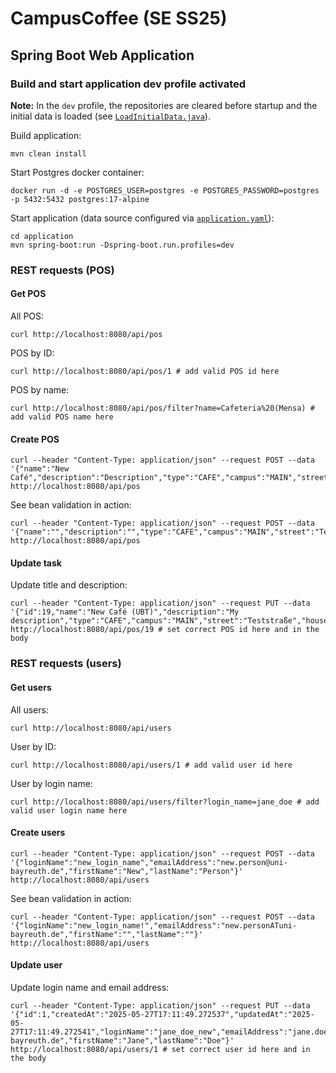 # CampusCoffee (SE SS25)

## Spring Boot Web Application

### Build and start application dev profile activated

**Note:** In the `dev` profile, the repositories are cleared before startup and the initial data is loaded (see [`LoadInitialData.java`](https://github.com/se-ubt/ase24-taskboard/blob/main/application/src/main/java/de/unibayreuth/se/taskboard/LoadInitialData.java)).

Build application:
```shell
mvn clean install
```

Start Postgres docker container:
```shell
docker run -d -e POSTGRES_USER=postgres -e POSTGRES_PASSWORD=postgres -p 5432:5432 postgres:17-alpine
```

Start application (data source configured via [`application.yaml`](application/src/main/resources/application.yaml)):
```shell
cd application
mvn spring-boot:run -Dspring-boot.run.profiles=dev
```

### REST requests (POS)

#### Get POS

All POS:
```shell
curl http://localhost:8080/api/pos
```
POS by ID:
```shell
curl http://localhost:8080/api/pos/1 # add valid POS id here
```
POS by name:
```shell
curl http://localhost:8080/api/pos/filter?name=Cafeteria%20(Mensa) # add valid POS name here
```

#### Create POS

```shell
curl --header "Content-Type: application/json" --request POST --data '{"name":"New Café","description":"Description","type":"CAFE","campus":"MAIN","street":"Teststraße","houseNumber":"99","postalCode":12345,"city":"Bayreuth"}' http://localhost:8080/api/pos
```

See bean validation in action:
```shell
curl --header "Content-Type: application/json" --request POST --data '{"name":"","description":"","type":"CAFE","campus":"MAIN","street":"Teststraße","houseNumber":"99","postalCode":12345,"city":"Bayreuth"}' http://localhost:8080/api/pos
```

#### Update task

Update title and description:
```shell
curl --header "Content-Type: application/json" --request PUT --data '{"id":19,"name":"New Café (UBT)","description":"My description","type":"CAFE","campus":"MAIN","street":"Teststraße","houseNumber":"99","postalCode":12345,"city":"Bayreuth"}' http://localhost:8080/api/pos/19 # set correct POS id here and in the body
```

### REST requests (users)

#### Get users

All users:
```shell
curl http://localhost:8080/api/users
```
User by ID:
```shell
curl http://localhost:8080/api/users/1 # add valid user id here
```
User by login name:
```shell
curl http://localhost:8080/api/users/filter?login_name=jane_doe # add valid user login name here
```

#### Create users

```shell
curl --header "Content-Type: application/json" --request POST --data '{"loginName":"new_login_name","emailAddress":"new.person@uni-bayreuth.de","firstName":"New","lastName":"Person"}' http://localhost:8080/api/users
```

See bean validation in action:
```shell
curl --header "Content-Type: application/json" --request POST --data '{"loginName":"new_login_name!","emailAddress":"new.personATuni-bayreuth.de","firstName":"","lastName":""}' http://localhost:8080/api/users
```

#### Update user

Update login name and email address:
```shell
curl --header "Content-Type: application/json" --request PUT --data '{"id":1,"createdAt":"2025-05-27T17:11:49.272537","updatedAt":"2025-05-27T17:11:49.272541","loginName":"jane_doe_new","emailAddress":"jane.doe.new@uni-bayreuth.de","firstName":"Jane","lastName":"Doe"}' http://localhost:8080/api/users/1 # set correct user id here and in the body
```
